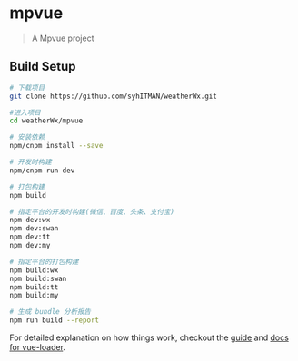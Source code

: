 ﻿# mpvue

> A Mpvue project

## Build Setup

``` bash
# 下载项目
git clone https://github.com/syhITMAN/weatherWx.git

#进入项目
cd weatherWx/mpvue

# 安装依赖
npm/cnpm install --save

# 开发时构建
npm/cnpm run dev

# 打包构建
npm build

# 指定平台的开发时构建(微信、百度、头条、支付宝)
npm dev:wx
npm dev:swan
npm dev:tt
npm dev:my

# 指定平台的打包构建
npm build:wx
npm build:swan
npm build:tt
npm build:my

# 生成 bundle 分析报告
npm run build --report
```

For detailed explanation on how things work, checkout the [guide](http://vuejs-templates.github.io/webpack/) and [docs for vue-loader](http://vuejs.github.io/vue-loader).
